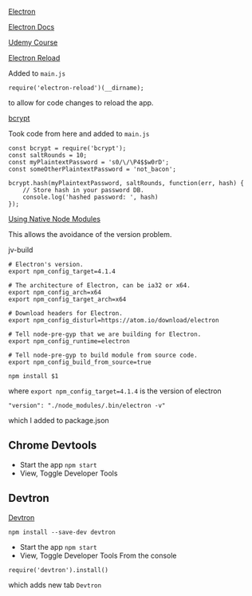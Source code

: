 
[Electron](https://electronjs.org/)

[Electron Docs](https://electronjs.org/docs)

[Udemy Course](https://www.udemy.com/master-electron)

[Electron Reload](https://www.npmjs.com/package/electron-reload)

Added to `main.js`

```
require('electron-reload')(__dirname);
```

to allow for code changes to reload the app.

[bcrypt](https://www.npmjs.com/package/bcrypt)

Took code from here and added to `main.js`

```
const bcrypt = require('bcrypt');
const saltRounds = 10;
const myPlaintextPassword = 's0/\/\P4$$w0rD';
const someOtherPlaintextPassword = 'not_bacon';

bcrypt.hash(myPlaintextPassword, saltRounds, function(err, hash) {
	// Store hash in your password DB.
	console.log('hashed password: ', hash)
});
```

[Using Native Node Modules](https://electronjs.org/docs/tutorial/using-native-node-modules)

This allows the avoidance of the version problem.

jv-build

```
# Electron's version.
export npm_config_target=4.1.4

# The architecture of Electron, can be ia32 or x64.
export npm_config_arch=x64
export npm_config_target_arch=x64

# Download headers for Electron.
export npm_config_disturl=https://atom.io/download/electron

# Tell node-pre-gyp that we are building for Electron.
export npm_config_runtime=electron

# Tell node-pre-gyp to build module from source code.
export npm_config_build_from_source=true

npm install $1
```

where `export npm_config_target=4.1.4` is the version of electron

```
"version": "./node_modules/.bin/electron -v"
```

which I added to package.json

## Chrome Devtools

* Start the app `npm start`
* View, Toggle Developer Tools

## Devtron

[Devtron](https://electronjs.org/devtron)

```
npm install --save-dev devtron
```

* Start the app `npm start`
* View, Toggle Developer Tools
From the console

```
require('devtron').install()
```

which adds new tab `Devtron`

